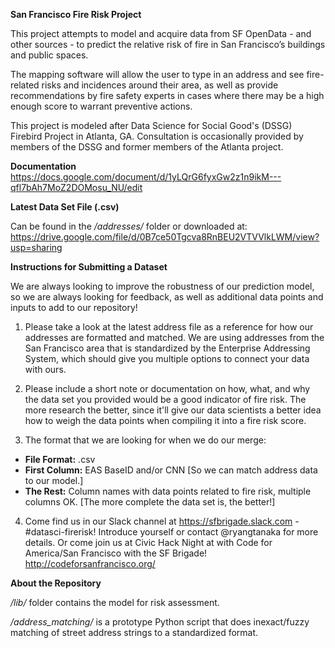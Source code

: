 <b>San Francisco Fire Risk Project</b></br>

This project attempts to model and acquire data from SF OpenData - and other sources - to predict the relative risk of fire in San Francisco’s buildings and public spaces.

The mapping software will allow the user to type in an address and see fire-related risks and incidences around their area, as well as provide recommendations by fire safety experts in cases where there may be a high enough score to warrant preventive actions.

This project is modeled after Data Science for Social Good's (DSSG) Firebird Project in Atlanta, GA. Consultation is occasionally provided by members of the DSSG and former members of the Atlanta project.

<b>Documentation</b></br>
https://docs.google.com/document/d/1yLQrG6fyxGw2z1n9ikM---qfl7bAh7MoZ2DOMosu_NU/edit

<b>Latest Data Set File (.csv)</b></br>

Can be found in the <i>/addresses/</i> folder or downloaded at:
https://drive.google.com/file/d/0B7ce50Tgcva8RnBEU2VTVVlkLWM/view?usp=sharing

<b>Instructions for Submitting a Dataset</b></br>

We are always looking to improve the robustness of our prediction model, so we are always looking for feedback, as well as additional data points and inputs to add to our repository!

1.  Please take a look at the latest address file as a reference for how our addresses are formatted and matched.  We are using addresses from the San Francisco area that is standardized by the Enterprise Addressing System, which should give you multiple options to connect your data with ours.

2.  Please include a short note or documentation on how, what, and why the data set you provided would be a good indicator of fire risk.  The more research the better, since it'll give our data scientists a better idea how to weigh the data points when compiling it into a fire risk score.

3.  The format that we are looking for when we do our merge:

- <b>File Format:</b> .csv
- <b>First Column:</b> EAS BaseID and/or CNN [So we can match address data to our model.]
- <b>The Rest:</b> Column names with data points related to fire risk, multiple columns OK.  [The more complete the data set is, the better!]

4.  Come find us in our Slack channel at https://sfbrigade.slack.com - #datasci-firerisk!  Introduce yourself or contact @ryangtanaka for more details.  Or come join us at Civic Hack Night at with Code for America/San Francisco with the SF Brigade!  http://codeforsanfrancisco.org/

<b>About the Repository</b></br>

<i>/lib/</i> folder contains the model for risk assessment.

<i>/address_matching/</i> is a prototype Python script that does inexact/fuzzy matching of street address strings to a standardized format.
